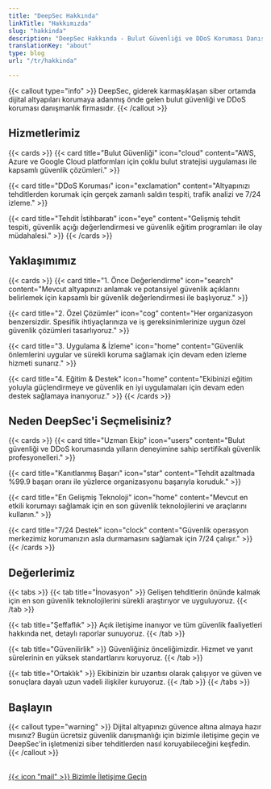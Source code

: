 ```yaml
---
title: "DeepSec Hakkında"
linkTitle: "Hakkımızda"
slug: "hakkinda"
description: "DeepSec Hakkında - Bulut Güvenliği ve DDoS Koruması Danışmanlığı"
translationKey: "about"
type: blog
url: "/tr/hakkinda"

---
```


{{< callout type="info" >}}
DeepSec, giderek karmaşıklaşan siber ortamda dijital altyapıları korumaya adanmış önde gelen bulut güvenliği ve DDoS koruması danışmanlık firmasıdır.
{{< /callout >}}

## Hizmetlerimiz

{{< cards >}}
{{< card title="Bulut Güvenliği" icon="cloud" content="AWS, Azure ve Google Cloud platformları için çoklu bulut stratejisi uygulaması ile kapsamlı güvenlik çözümleri." >}}

{{< card title="DDoS Koruması" icon="exclamation" content="Altyapınızı tehditlerden korumak için gerçek zamanlı saldırı tespiti, trafik analizi ve 7/24 izleme." >}}

{{< card title="Tehdit İstihbaratı" icon="eye" content="Gelişmiş tehdit tespiti, güvenlik açığı değerlendirmesi ve güvenlik eğitim programları ile olay müdahalesi." >}}
{{< /cards >}}

## Yaklaşımımız

{{< cards >}}
{{< card title="1. Önce Değerlendirme" icon="search" content="Mevcut altyapınızı anlamak ve potansiyel güvenlik açıklarını belirlemek için kapsamlı bir güvenlik değerlendirmesi ile başlıyoruz." >}}

{{< card title="2. Özel Çözümler" icon="cog" content="Her organizasyon benzersizdir. Spesifik ihtiyaçlarınıza ve iş gereksinimlerinize uygun özel güvenlik çözümleri tasarlıyoruz." >}}

{{< card title="3. Uygulama & İzleme" icon="home" content="Güvenlik önlemlerini uygular ve sürekli koruma sağlamak için devam eden izleme hizmeti sunarız." >}}

{{< card title="4. Eğitim & Destek" icon="home" content="Ekibinizi eğitim yoluyla güçlendirmeye ve güvenlik en iyi uygulamaları için devam eden destek sağlamaya inanıyoruz." >}}
{{< /cards >}}

## Neden DeepSec'i Seçmelisiniz?

{{< cards >}}
{{< card title="Uzman Ekip" icon="users" content="Bulut güvenliği ve DDoS korumasında yılların deneyimine sahip sertifikalı güvenlik profesyonelleri." >}}

{{< card title="Kanıtlanmış Başarı" icon="star" content="Tehdit azaltmada %99.9 başarı oranı ile yüzlerce organizasyonu başarıyla koruduk." >}}

{{< card title="En Gelişmiş Teknoloji" icon="home" content="Mevcut en etkili korumayı sağlamak için en son güvenlik teknolojilerini ve araçlarını kullanın." >}}

{{< card title="7/24 Destek" icon="clock" content="Güvenlik operasyon merkezimiz korumanızın asla durmamasını sağlamak için 7/24 çalışır." >}}
{{< /cards >}}

## Değerlerimiz

{{< tabs >}}
{{< tab title="İnovasyon" >}}
Gelişen tehditlerin önünde kalmak için en son güvenlik teknolojilerini sürekli araştırıyor ve uyguluyoruz.
{{< /tab >}}

{{< tab title="Şeffaflık" >}}
Açık iletişime inanıyor ve tüm güvenlik faaliyetleri hakkında net, detaylı raporlar sunuyoruz.
{{< /tab >}}

{{< tab title="Güvenilirlik" >}}
Güvenliğiniz önceliğimizdir. Hizmet ve yanıt sürelerinin en yüksek standartlarını koruyoruz.
{{< /tab >}}

{{< tab title="Ortaklık" >}}
Ekibinizin bir uzantısı olarak çalışıyor ve güven ve sonuçlara dayalı uzun vadeli ilişkiler kuruyoruz.
{{< /tab >}}
{{< /tabs >}}

## Başlayın

{{< callout type="warning" >}}
Dijital altyapınızı güvence altına almaya hazır mısınız? Bugün ücretsiz güvenlik danışmanlığı için bizimle iletişime geçin ve DeepSec'in işletmenizi siber tehditlerden nasıl koruyabileceğini keşfedin.
{{< /callout >}}

<br/>
<a href="/tr/iletisim" class="hextra-button">
  {{< icon "mail" >}} Bizimle İletişime Geçin
</a>


